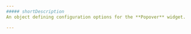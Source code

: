 ```yaml
---
##### shortDescription
An object defining configuration options for the **Popover** widget.

---
```

